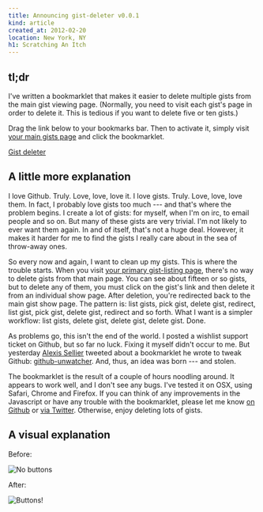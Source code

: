 ```yaml
---
title: Announcing gist-deleter v0.0.1
kind: article
created_at: 2012-02-20
location: New York, NY
h1: Scratching An Itch
---
```


## tl;dr

I've written a bookmarklet that makes it easier to delete multiple gists
from the main gist viewing page. (Normally, you need to visit each gist's
page in order to delete it. This is tedious if you want to delete five or
ten gists.)

Drag the link below to your bookmarks bar. Then to activate it, simply
visit [your main gists page][gists] and click the bookmarklet.

<p><a href='javascript:(function(){function a(c){var d=document.createElement("span");var b=document.createElement("a");var e="/delete"+c;b.href=e;b.innerHTML="delete this gist";b.onclick=function(f){$(b).closest("div.file").fadeOut();$.ajax(e,{type:"delete","data-method":"delete"});f.preventDefault()};$(d).append(b);return d}Array.prototype.slice.call($("div.file div.info a")).forEach(function(b){var c=$(b).attr("href");$(b).closest("div.info").append(a(c))})}());'>Gist deleter</a></p>

[gists]: https://gist.github.com/mine

## A little more explanation

I love Github. Truly. Love, love, love it. I love gists. Truly. Love, love,
love them. In fact, I probably love gists too much --- and that's where the
problem begins. I create a lot of gists: for myself, when I'm on irc, to
email people and so on. But many of these gists are very trivial. I'm not
likely to ever want them again. In and of itself, that's not a huge deal.
However, it makes it harder for me to find the gists I really care about in
the sea of throw-away ones.

So every now and again, I want to clean up my gists. This is where the
trouble starts. When you visit [your primary gist-listing page][gists],
there's no way to delete gists from that main page. You can see about
fifteen or so gists, but to delete any of them, you must click on the
gist's link and then delete it from an individual show page. After
deletion, you're redirected back to the main gist show page. The pattern
is: list gists, pick gist, delete gist, redirect, list gist, pick gist,
delete gist, redirect and so forth. What I want is a simpler workflow: list
gists, delete gist, delete gist, delete gist. Done.

As problems go, this isn't the end of the world. I posted a wishlist
support ticket on Github, but so far no luck. Fixing it myself didn't occur
to me. But yesterday [Alexis Sellier][c] tweeted about a bookmarklet he wrote
to tweak Github: [github-unwatcher][ghu]. And, thus, an idea was born ---
and stolen.

The bookmarklet is the result of a couple of hours noodling around. It
appears to work well, and I don't see any bugs. I've tested it on OSX,
using Safari, Chrome and Firefox. If you can think of any improvements in
the Javascript or have any trouble with the bookmarklet, please let me know
[on Github][gd] or [via Twitter][met]. Otherwise, enjoy deleting lots of
gists.

## A visual explanation

Before:

![No buttons][before]

[before]: http://f.cl.ly/items/3r3M1M2o2r1k1i2v0A1I/Screen%20Shot%202012-03-07%20at%2011.17.43%20AM.png

After:

![Buttons!][after]

[after]: http://f.cl.ly/items/2V1C210x2d1m1y013z1P/Screen%20Shot%202012-03-07%20at%2011.18.00%20AM.png

[c]: http://twitter.com/cloudhead
[ghu]: https://github.com/cloudhead/github-unwatcher
[met]: http://twitter.com/telemachus
[gd]: https://github.com/telemachus/gist-deleter

